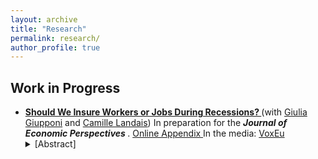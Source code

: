 ```yaml
---
layout: archive
title: "Research"
permalink: research/
author_profile: true
---
```


## Work in Progress

<ul>
<li> <b> <a href="https://www.dropbox.com/s/w5tgnstk1u47lrf/JEP_STW_UI_Manuscript.pdf?dl=0"> Should We Insure Workers or Jobs During Recessions? </a> </b> (with <a href="https://www.giuliagiupponi.com">Giulia Giupponi</a> and <a href="https://econ.lse.ac.uk/staff/clandais/cgi-bin/index.php?langue=eng&choix=default">Camille Landais</a>)
In preparation for the <b> <em> Journal of Economic Perspectives</em> </b>. <a href="https://www.dropbox.com/s/912yvo99koci3yp/JEP_STW_UI_Online_Appendix.pdf?dl=0"> Online Appendix </a> 
In the media: <a href="https://voxeu.org/article/social-insurance-policies-turbulent-times-short-time-work-versus-unemployment-insurance"> VoxEu </a>   
<details><summary>[Abstract]</summary>
<p>
What is the most efficient way to respond to recessions in the labor market? To this question, policymakers on both sides of the pond gave two diametrically opposed answers during the recent crisis. In the US, the focus was on insuring workers, by aggressively increasing the generosity of unemployment insurance (UI). In Europe, to the contrary, policies were concentrated on saving job matches, with the massive use of labor hoarding subsidies through short-time-work (STW) programs, on which so little is actually known. In this article, we try to understand who got it right. Building on the vast literature on UI and on a recent stream of papers on STW, we first provide a framework to determine the relative welfare effects of STW versus UI. We then show that UI offers more insurance value than STW, but tends to exhibit larger fiscal externalities, due to moral hazard. We finally focus on how STW and UI affect labor market equilibrium and how this interacts with inefficiencies in the labor market. We review recent evidence showing that STW can be an effective way to reduce socially costly layoffs in recessions. Overall, we conclude that STW is an important and useful addition to the labor market policy-toolkit during recessions, with strong and positive complementarities with UI.
</p>
</details>
</li>
</ul>
